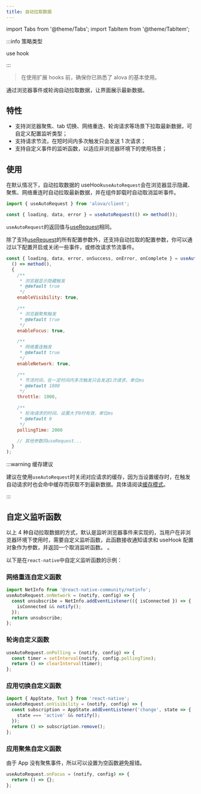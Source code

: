 ```yaml
---
title: 自动拉取数据
---
```


import Tabs from '@theme/Tabs';
import TabItem from '@theme/TabItem';

:::info 策略类型

use hook

:::

> 在使用扩展 hooks 前，确保你已熟悉了 alova 的基本使用。

通过浏览器事件或轮询自动拉取数据，让界面展示最新数据。

## 特性

- 支持浏览器聚焦、tab 切换、网络重连、轮询请求等场景下拉取最新数据，可自定义配置监听类型；
- 支持请求节流，在短时间内多次触发只会发送 1 次请求；
- 支持自定义事件的监听函数，以适应非浏览器环境下的使用场景；

## 使用

在默认情况下，自动拉取数据的 useHook`useAutoRequest`会在浏览器显示隐藏、聚焦、网络重连时自动拉取最新数据，并在组件卸载时自动取消监听事件。

```javascript
import { useAutoRequest } from 'alova/client';

const { loading, data, error } = useAutoRequest(() => method());
```

`useAutoRequest`的返回值与[useRequest](/api/core-hooks#userequest)相同。

除了支持[useRequest](/api/core-hooks#userequest)的所有配置参数外，还支持自动拉取的配置参数，你可以通过以下配置开启或关闭一些事件，或修改请求节流事件。

```javascript
const { loading, data, error, onSuccess, onError, onComplete } = useAutoRequest(
  () => method(),
  {
    /**
     * 浏览器显示隐藏触发
     * @default true
     */
    enableVisibility: true,

    /**
     * 浏览器聚焦触发
     * @default true
     */
    enableFocus: true,

    /**
     * 网络重连触发
     * @default true
     */
    enableNetwork: true,

    /**
     * 节流时间，在一定时间内多次触发只会发送1次请求，单位ms
     * @default 1000
     */
    throttle: 1000,

    /**
     * 轮询请求的时间，设置大于0时有效，单位ms
     * @default 0
     */
    pollingTime: 2000

    // 其他参数同useRequest...
  }
);
```

:::warning 缓存建议

建议在使用`useAutoRequest`时关闭对应请求的缓存，因为当设置缓存时，在触发自动请求时也会命中缓存而获取不到最新数据。具体请阅读[缓存模式](/tutorial/cache/mode)。

:::

## 自定义监听函数

以上 4 种自动拉取数据的方式，默认是监听浏览器事件来实现的，当用户在非浏览器环境下使用时，需要自定义监听函数，此函数接收通知请求和 useHook 配置对象作为参数，并返回一个取消监听函数。
。

以下是在`react-native`中自定义监听函数的示例：

### 网络重连自定义函数

```javascript
import NetInfo from '@react-native-community/netinfo';
useAutoRequest.onNetwork = (notify, config) => {
  const unsubscribe = NetInfo.addEventListener(({ isConnected }) => {
    isConnected && notify();
  });
  return unsubscribe;
};
```

### 轮询自定义函数

```javascript
useAutoRequest.onPolling = (notify, config) => {
  const timer = setInterval(notify, config.pollingTime);
  return () => clearInterval(timer);
};
```

### 应用切换自定义函数

```javascript
import { AppState, Text } from 'react-native';
useAutoRequest.onVisibility = (notify, config) => {
  const subscription = AppState.addEventListener('change', state => {
    state === 'active' && notify();
  });
  return () => subscription.remove();
};
```

### 应用聚焦自定义函数

由于 App 没有聚焦事件，所以可以设置为空函数避免报错。

```javascript
useAutoRequest.onFocus = (notify, config) => {
  return () => {};
};
```
